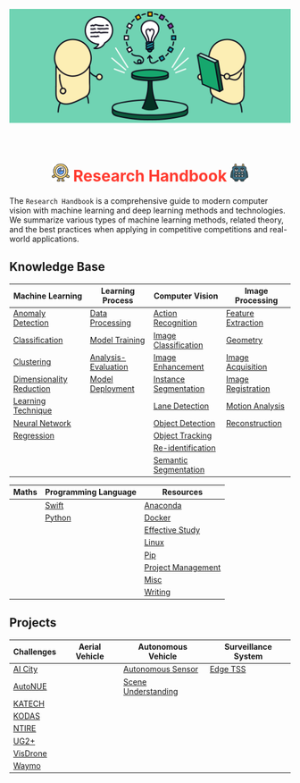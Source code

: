 <div align="center">
<p>
   <img width="850" src="../data/images/research.png"></a>
</p>
<br>

<img src="../data/logo/one_100.png" width="32"> <span style="color:rgb(255, 59, 48);">Research Handbook</span> <img src="../data/logo/square_96.png" width="32">
=============================
</div>

The `Research Handbook` is a comprehensive guide to modern computer vision with machine learning and deep learning methods and technologies. We summarize various types of machine learning methods, related theory, and the best practices when applying in competitive competitions and real-world applications.


## Knowledge Base

| Machine Learning             | Learning Process        | Computer Vision                                  | Image Processing       |
|------------------------------|-------------------------|--------------------------------------------------|------------------------|
| [Anomaly Detection]()        | [Data Processing]()     | [Action Recognition]()                           | [Feature Extraction]() |
| [Classification]()           | [Model Training]()      | [Image Classification]()                         | [Geometry]()           |
| [Clustering]()               | [Analysis-Evaluation]() | [Image Enhancement](image_enhancement/README.md) | [Image Acquisition]()  |
| [Dimensionality Reduction]() | [Model Deployment]()    | [Instance Segmentation]()                        | [Image Registration]() |
| [Learning Technique]()       |                         | [Lane Detection]()                               | [Motion Analysis]()    |
| [Neural Network]()           |                         | [Object Detection]()                             | [Reconstruction]()     |
| [Regression]()               |                         | [Object Tracking]()                              |                        |
|                              |                         | [Re-identification]()                            |                        |
|                              |                         | [Semantic Segmentation]()                        |                        |

|  Maths     | Programming Language | Resources              |
|------------|----------------------|------------------------|
|            | [Swift]()            | [Anaconda]()           |
|            | [Python]()           | [Docker]()             |
|            |                      | [Effective Study]()    |
|            |                      | [Linux]()              |
|            |                      | [Pip]()                |
|            |                      | [Project Management]() |
|            |                      | [Misc]()               |
|            |                      | [Writing]()            |


## Projects

| Challenges   | Aerial Vehicle | Autonomous Vehicle      | Surveillance System |
|--------------|----------------|-------------------------|---------------------|
| [AI City]()  |                | [Autonomous Sensor]()   | [Edge TSS]()        |
| [AutoNUE]()  |                | [Scene Understanding]() |                     |
| [KATECH]()   |                |                         |                     |
| [KODAS]()    |                |                         |                     |
| [NTIRE]()    |                |                         |                     |
| [UG2+]()     |                |                         |                     |
| [VisDrone]() |                |                         |                     |
| [Waymo]()    |                |                         |                     |

